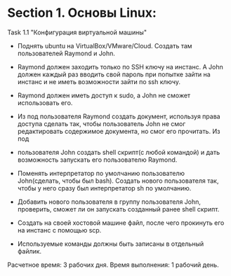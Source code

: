 # Section 1. Основы Linux:

Task 1.1 "Конфигурация виртуальной машины"
- Поднять ubuntu на VirtualBox/VMware/Cloud. Создать там пользователей Raymond и John. 

- Raymond должен заходить только по SSH ключу на инстанс. А John должен каждый раз вводить свой пароль при попытке зайти на инстанс и не иметь возможности зайти по ssh ключу.

- Raymond должен иметь доступ к sudo, а John не сможет использовать его. 

- Из под пользователя Raymond создать документ, используя права доступа сделать так, чтобы пользователь John не смог редактировать содержимое документа, но смог его прочитать. Из под 
- пользователя John создать shell скрипт(с любой командой) и дать возможность запускать его пользователю Raymond. 

- Поменять интерпретатор по умолчанию пользователю John(сделать, чтобы был bash). Создать нового пользователя так, чтобы у него сразу был интерпретатор sh по умолчанию. 

- Добавить нового пользователя в группу пользователя John, проверить, сможет ли он запускать созданный ранее shell скрипт. 

- Создать на своей хостовой машине файл, после чего прокинуть его на инстанс с помощью scp. 

- Используемые команды должны быть записаны в отдельный файлик.

Расчетное время: 3 рабочих дня. Время выполнения: 1 рабочий день.
